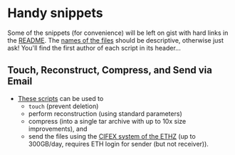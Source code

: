 # Handy snippets
Some of the snippets (for convenience) will be left on gist with hard links in the [README](README.md).
The [names of the files]() should be descriptive, otherwise just ask!
You'll find the first author of each script in its header...

## Touch, Reconstruct, Compress, and Send via Email
- [These scripts](https://gist.github.com/kmader/451d84937014b75368db) can be used to
  - `touch` (prevent deletion)
  - perform reconstruction (using standard parameters)
  - compress (into a single tar archive with up to 10x size improvements), and
  - send the files using the [CIFEX system of the ETHZ](https://cifex.ethz.ch/) (up to 300GB/day, requires ETH login for sender (but not receiver)).

